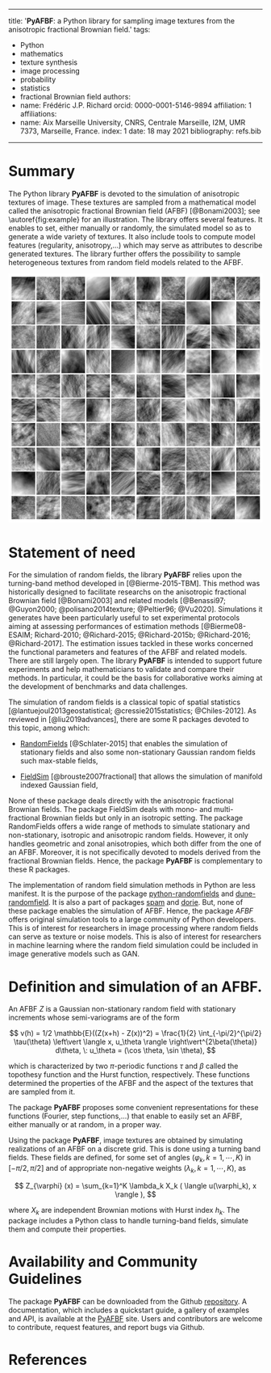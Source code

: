 
---
title: '**PyAFBF**: a Python library for sampling image textures from the anisotropic fractional Brownian field.'
tags:
- Python
- mathematics
- texture synthesis
- image processing
- probability
- statistics
- fractional Brownian field
authors:
- name: Frédéric J.P. Richard
  orcid: 0000-0001-5146-9894
  affiliation: 1
affiliations:
- name: Aix Marseille University, CNRS, Centrale Marseille, I2M, UMR 7373, Marseille, France.
  index: 1
date: 18 may 2021
bibliography: refs.bib
---

# Summary

The Python library **PyAFBF** is devoted to the simulation of anisotropic textures of image. These textures are sampled from a mathematical model called the anisotropic fractional Brownian field (AFBF) [@Bonami2003]; see \autoref{fig:example} for an illustration. The library offers several features. It enables to set, either manually or randomly, the simulated model so as to generate a wide variety of textures. It also include tools to compute model features (regularity, anisotropy,...) which may serve as attributes to describe generated textures. The library further offers the possibility to sample heterogeneous textures from random field models related to the AFBF.

![A patchwork of simulated textures. \label{fig:example}](patchwork.png)

# Statement of need

For the simulation of random fields, the library **PyAFBF** relies upon the turning-band method developed in [@Bierme-2015-TBM]. This method was historically designed to facilitate researchs on the anisotropic fractional Brownian field [@Bonami2003] and related models [@Benassi97; @Guyon2000; @polisano2014texture; @Peltier96; @Vu2020]. Simulations it generates have been particularly useful to set experimental protocols aiming at assessing performances of estimation methods [@Bierme08-ESAIM; Richard-2010; @Richard-2015; @Richard-2015b; @Richard-2016; @Richard-2017]. The estimation issues tackled in these works concerned the functional parameters and features of the AFBF and related models. There are still largely open. The library **PyAFBF** is intended to support future experiments and help mathematicians to validate and compare their methods. In particular, it could be the basis for collaborative works aiming at the development of benchmarks and data challenges.

The simulation of random fields is a classical topic of spatial statistics [@lantuejoul2013geostatistical; @cressie2015statistics; @Chiles-2012]. As reviewed in [@liu2019advances], there are some R packages devoted to this topic, among which:

- [RandomFields](https://cran.r-project.org/web/packages/RandomFields/) [@Schlater-2015] that enables the simulation of stationary fields and also some non-stationary Gaussian random fields such max-stable fields,
    
- [FieldSim](https://cran.r-project.org/web/packages/FieldSim/FieldSim.pdf) [@brouste2007fractional] that allows the simulation of manifold indexed Gaussian field,
    

None of these package deals directly with the anisotropic fractional Brownian fields. The package FieldSim deals with mono- and multi- fractional Brownian fields but only in an isotropic setting. The package RandomFields offers a wide range of methods to simulate stationary and non-stationary, isotropic and anisotropic random fields. However, it only handles geometric and zonal anisotropies, which both differ from the one of an AFBF. Moreover, it is not specifically devoted to models derived from the fractional Brownian fields. Hence, the package **PyAFBF** is complementary to these R packages.

The implementation of random field simulation methods in Python are less manifest. It is the purpose of the package [python-randomfields](https://github.com/dubourg/python-randomfields) and [dune-randomfield](https://gitlab.dune-project.org/oklein/dune-randomfield). It is also a part of packages [spam](https://ttk.gricad-pages.univ-grenoble-alpes.fr/spam/index.html) and [dorie](https://hermes.iup.uni-heidelberg.de/dorie_doc/master/html/index.html). But, none of these package enables the simulation of AFBF. Hence, the package *AFBF* offers original simulation tools to a large community of Python developers. This is of interest for researchers in image processing where random fields can serve as texture or noise models. This is also of interest for researchers in machine learning where the random field simulation could be included in image generative models such as GAN.

# Definition and simulation of an AFBF.

An AFBF $Z$ is a Gaussian non-stationary random field with stationary increments whose semi-variograms are of the form

$$
v(h) = 1/2 \mathbb{E}((Z(x+h) - Z(x))^2) = \frac{1}{2} \int_{-\pi/2}^{\pi/2} \tau(\theta) \left\vert \langle x, u_\theta \rangle \right\vert^{2\beta(\theta)} d\theta, \: u_\theta = (\cos \theta, \sin \theta),
$$

which is characterized by two $\pi$-periodic functions $\tau$ and $\beta$ called the topothesy function and the Hurst function, respectively. These functions determined the properties of the AFBF and the aspect of the textures that are sampled from it.

The package **PyAFBF** proposes some convenient representations for these functions (Fourier, step functions,...) that enable to easily set an AFBF, either manually or at random, in a proper way.

Using the package **PyAFBF**, image textures are obtained by simulating realizations of an AFBF on a discrete grid. This is done using a turning band fields. These fields are defined, for some set of angles $(\varphi_k, k=1,\cdots,K)$ in $[-\pi/2, \pi/2]$ and of appropriate non-negative weights $(\lambda_k, k=1,\cdots,K)$, as

$$ Z_{\varphi} (x)  = \sum_{k=1}^K \lambda_k X_k ( \langle u(\varphi_k), x \rangle ), $$

where $X_k$ are independent Brownian motions with Hurst index $h_k$. The package includes a Python class to handle turning-band fields, simulate them and compute their properties.

# Availability and Community Guidelines

The package **PyAFBF** can be downloaded from the Github [repository](https://github.com/fjprichard/PyAFBF). A documentation, which includes a quickstart guide, a gallery of examples and API, is available at the [PyAFBF](https://fjprichard.github.io/PyAFBF/) site. Users and contributors are welcome to contribute, request features, and report bugs via Github.

# References
